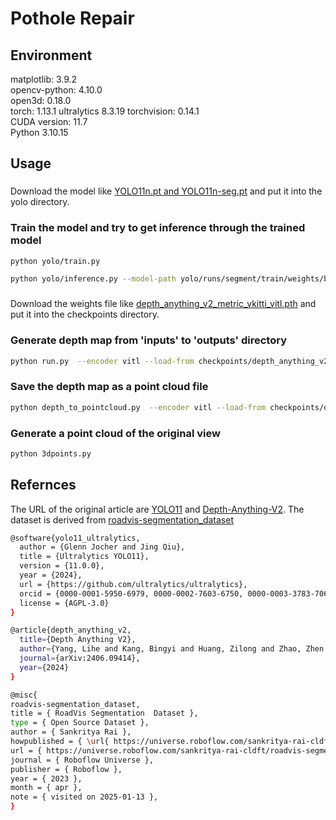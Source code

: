 # Pothole Repair 

## Environment  
matplotlib: 3.9.2  
opencv-python: 4.10.0  
open3d: 0.18.0  
torch: 1.13.1
ultralytics 8.3.19
torchvision: 0.14.1  
CUDA version: 11.7  
Python 3.10.15  

## Usage  

###
Download the model like [YOLO11n.pt and YOLO11n-seg.pt](https://github.com/ultralytics/ultralytics) and put it into the yolo directory. 

### Train the model and try to get inference through the trained model
```bash
python yolo/train.py
```
```bash
python yolo/inference.py --model-path yolo/runs/segment/train/weights/best.pt --image-path "your image path"
```

###
Download the weights file like [depth_anything_v2_metric_vkitti_vitl.pth](https://github.com/DepthAnything/Depth-Anything-V2/tree/main) and put it into the checkpoints directory.  

### Generate depth map from 'inputs' to 'outputs' directory
```bash
python run.py  --encoder vitl --load-from checkpoints/depth_anything_v2_metric_vkitti_vitl.pth --max-depth 80 --img-path './inputs' --outdir './outputs'
```

### Save the depth map as a point cloud file
```bash
python depth_to_pointcloud.py  --encoder vitl --load-from checkpoints/depth_anything_v2_metric_vkitti_vitl.pth --max-depth 20 --img-path './inputs' --outdir './outputs'
```

### Generate a point cloud of the original view
```bash
python 3dpoints.py
```

## Refernces
The URL of the original article are [YOLO11](https://github.com/ultralytics/ultralytics) and [Depth-Anything-V2](https://github.com/DepthAnything/Depth-Anything-V2/tree/main). The dataset is derived from [roadvis-segmentation_dataset](https://universe.roboflow.com/sankritya-rai-cldft/roadvis-segmentation)  

```bash
@software{yolo11_ultralytics,
  author = {Glenn Jocher and Jing Qiu},
  title = {Ultralytics YOLO11},
  version = {11.0.0},
  year = {2024},
  url = {https://github.com/ultralytics/ultralytics},
  orcid = {0000-0001-5950-6979, 0000-0002-7603-6750, 0000-0003-3783-7069},
  license = {AGPL-3.0}
}
```

```bash
@article{depth_anything_v2,
  title={Depth Anything V2},
  author={Yang, Lihe and Kang, Bingyi and Huang, Zilong and Zhao, Zhen and Xu, Xiaogang and Feng, Jiashi and Zhao, Hengshuang},
  journal={arXiv:2406.09414},
  year={2024}
}
```

```bash
@misc{
roadvis-segmentation_dataset,
title = { RoadVis Segmentation  Dataset },
type = { Open Source Dataset },
author = { Sankritya Rai },
howpublished = { \url{ https://universe.roboflow.com/sankritya-rai-cldft/roadvis-segmentation } },
url = { https://universe.roboflow.com/sankritya-rai-cldft/roadvis-segmentation },
journal = { Roboflow Universe },
publisher = { Roboflow },
year = { 2023 },
month = { apr },
note = { visited on 2025-01-13 },
}
```
